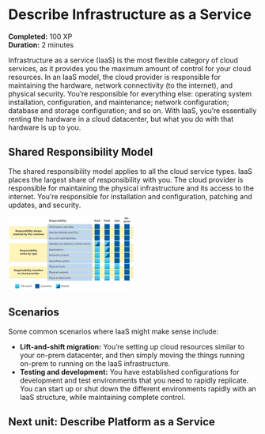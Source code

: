 # Describe Infrastructure as a Service

**Completed:** 100 XP  
**Duration:** 2 minutes

Infrastructure as a service (IaaS) is the most flexible category of cloud services, as it provides you the maximum amount of control for your cloud resources. In an IaaS model, the cloud provider is responsible for maintaining the hardware, network connectivity (to the internet), and physical security. You’re responsible for everything else: operating system installation, configuration, and maintenance; network configuration; database and storage configuration; and so on. With IaaS, you’re essentially renting the hardware in a cloud datacenter, but what you do with that hardware is up to you.

## Shared Responsibility Model

The shared responsibility model applies to all the cloud service types. IaaS places the largest share of responsibility with you. The cloud provider is responsible for maintaining the physical infrastructure and its access to the internet. You’re responsible for installation and configuration, patching and updates, and security.

![alt text](/III.%20Describe%20cloud%20service%20types/Images/image.png)

## Scenarios

Some common scenarios where IaaS might make sense include:

- **Lift-and-shift migration:** You’re setting up cloud resources similar to your on-prem datacenter, and then simply moving the things running on-prem to running on the IaaS infrastructure.
- **Testing and development:** You have established configurations for development and test environments that you need to rapidly replicate. You can start up or shut down the different environments rapidly with an IaaS structure, while maintaining complete control.

## Next unit: Describe Platform as a Service
